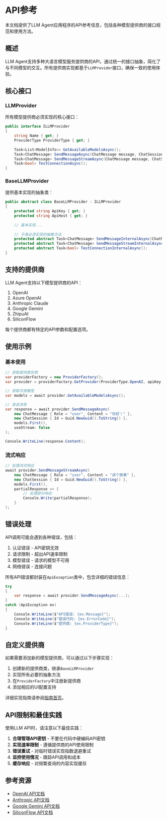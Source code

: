 # API参考

本文档提供了LLM Agent应用程序的API参考信息，包括各种模型提供商的接口规范和使用方法。

## 概述

LLM Agent支持多种大语言模型服务提供商的API，通过统一的接口抽象，简化了与不同模型的交互。所有提供商实现都基于`LLMProvider`接口，确保一致的使用体验。

## 核心接口

### LLMProvider

所有模型提供商必须实现的核心接口：

```csharp
public interface ILLMProvider
{
    string Name { get; }
    ProviderType ProviderType { get; }
    
    Task<List<ModelInfo>> GetAvailableModelsAsync();
    Task<ChatMessage> SendMessageAsync(ChatMessage message, ChatSession session, ModelInfo model, bool useStream = false);
    Task<ChatMessage> SendMessageStreamAsync(ChatMessage message, ChatSession session, ModelInfo model, Action<string> onPartialResponse);
    Task<bool> TestConnectionAsync();
}
```

### BaseLLMProvider

提供基本实现的抽象类：

```csharp
public abstract class BaseLLMProvider : ILLMProvider
{
    protected string ApiKey { get; }
    protected string ApiHost { get; }
    
    // 基本实现...
    
    // 子类必须实现的抽象方法
    protected abstract Task<ChatMessage> SendMessageInternalAsync(ChatMessage message, ChatSession session, ModelInfo model);
    protected abstract Task<ChatMessage> SendMessageStreamInternalAsync(ChatMessage message, ChatSession session, ModelInfo model, Action<string> onPartialResponse);
    protected abstract Task<bool> TestConnectionInternalAsync();
}
```

## 支持的提供商

LLM Agent支持以下模型提供商的API：

1. OpenAI
2. Azure OpenAI
3. Anthropic Claude
4. Google Gemini
5. ZhipuAI
6. SiliconFlow

每个提供商都有特定的API参数和配置选项。

## 使用示例

### 基本使用

```csharp
// 获取提供商实例
var providerFactory = new ProviderFactory();
var provider = providerFactory.GetProvider(ProviderType.OpenAI, apiKey, apiHost);

// 获取可用模型
var models = await provider.GetAvailableModelsAsync();

// 发送消息
var response = await provider.SendMessageAsync(
    new ChatMessage { Role = "user", Content = "你好！" },
    new ChatSession { Id = Guid.NewGuid().ToString() },
    models.First(),
    useStream: false
);

Console.WriteLine(response.Content);
```

### 流式响应

```csharp
// 处理流式响应
await provider.SendMessageStreamAsync(
    new ChatMessage { Role = "user", Content = "讲个故事" },
    new ChatSession { Id = Guid.NewGuid().ToString() },
    models.First(),
    partialResponse => {
        // 处理部分响应
        Console.Write(partialResponse);
    }
);
```

## 错误处理

API调用可能会遇到各种错误，包括：

1. 认证错误 - API密钥无效
2. 请求限制 - 超出API速率限制
3. 模型错误 - 请求的模型不可用
4. 网络错误 - 连接问题

所有API错误都封装在`ApiException`类中，包含详细的错误信息：

```csharp
try
{
    var response = await provider.SendMessageAsync(...);
}
catch (ApiException ex)
{
    Console.WriteLine($"API错误: {ex.Message}");
    Console.WriteLine($"错误代码: {ex.ErrorCode}");
    Console.WriteLine($"提供商: {ex.ProviderType}");
}
```

## 自定义提供商

如果需要添加新的模型提供商，可以通过以下步骤实现：

1. 创建新的提供商类，继承`BaseLLMProvider`
2. 实现所有必要的抽象方法
3. 在`ProviderFactory`中注册新提供商
4. 添加相应的UI配置支持

详细实现指南请参阅[指南首页](../guide/)。

## API限制和最佳实践

使用LLM API时，请注意以下最佳实践：

1. **合理管理API密钥** - 不要在代码中硬编码API密钥
2. **实现速率限制** - 遵循提供商的API使用限制
3. **错误重试** - 对临时错误实现指数退避重试
4. **监控使用情况** - 跟踪API调用和成本
5. **缓存响应** - 对频繁查询的内容实现缓存

## 参考资源

- [OpenAI API文档](https://platform.openai.com/docs/api-reference)
- [Anthropic API文档](https://docs.anthropic.com/claude/reference/getting-started-with-the-api)
- [Google Gemini API文档](https://ai.google.dev/docs/gemini_api_overview)
- [SiliconFlow API文档](https://siliconflow.cn/docs/api)